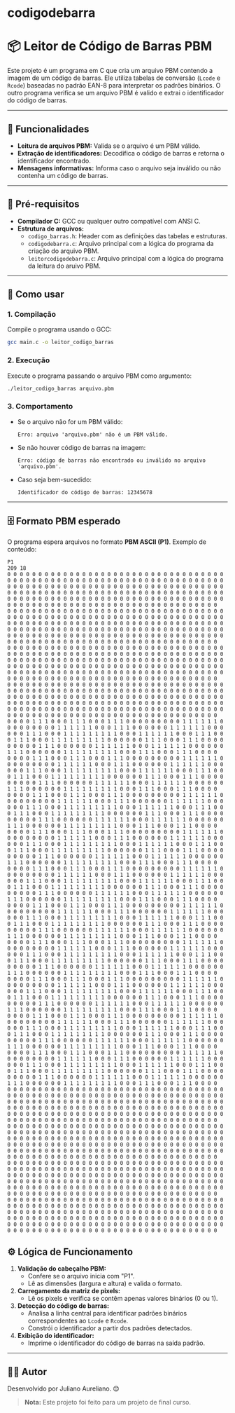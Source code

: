# codigodebarra
# 📦 Leitor de Código de Barras PBM

Este projeto é um programa em C que cria um arquivo PBM contendo a imagem de um código de barras. Ele utiliza tabelas de conversão (`Lcode` e `Rcode`) baseadas no padrão EAN-8 para interpretar os padrões binários. 
O outro programa verifica se um arquivo PBM é valido e extrai o identificador do código de barras. 

---

## 🚀 Funcionalidades

- **Leitura de arquivos PBM:** Valida se o arquivo é um PBM válido.
- **Extração de identificadores:** Decodifica o código de barras e retorna o identificador encontrado.
- **Mensagens informativas:** Informa caso o arquivo seja inválido ou não contenha um código de barras.

---

## 💪️ Pré-requisitos

- **Compilador C:** GCC ou qualquer outro compatível com ANSI C.
- **Estrutura de arquivos:**
  - `codigo_barras.h`: Header com as definições das tabelas e estruturas.
  - `codigodebarra.c`: Arquivo principal com a lógica do programa da criação do arquivo PBM.
  - `leitorcodigodebarra.c`: Arquivo principal com a lógica do programa da leitura do aruivo PBM.


---

## 📖 Como usar

### 1. **Compilação**
Compile o programa usando o GCC:
```bash
gcc main.c -o leitor_codigo_barras
```

### 2. **Execução**
Execute o programa passando o arquivo PBM como argumento:
```bash
./leitor_codigo_barras arquivo.pbm
```

### 3. **Comportamento**
- Se o arquivo não for um PBM válido:
  ```
  Erro: arquivo 'arquivo.pbm' não é um PBM válido.
  ```
- Se não houver código de barras na imagem:
  ```
  Erro: código de barras não encontrado ou inválido no arquivo 'arquivo.pbm'.
  ```
- Caso seja bem-sucedido:
  ```
  Identificador do código de barras: 12345678
  ```

---

## 🗄️ Formato PBM esperado

O programa espera arquivos no formato **PBM ASCII (P1)**. Exemplo de conteúdo:

```
P1
209 18
0 0 0 0 0 0 0 0 0 0 0 0 0 0 0 0 0 0 0 0 0 0 0 0 0 0 0 0 0 0 0 0 0 0 0 0 0 0 0 0 0 0 0 0 0 0 0 0 0 0 0 0 0 0 0 0 0 0 0 0 0 0 0 0 0 0 0 0 0 0 0 0 0 0 0 0 0 0 0 0 0 0 0 0 0 0 0 0 0 0 0 0 0 0 0 0 0 0 0 0 0 0 0 0 0 0 0 0 0 0 0 0 0 0 0 0 0 0 0 0 0 0 0 0 0 0 0 0 0 0 0 0 0 0 0 0 0 0 0 0 0 0 0 0 0 0 0 0 0 0 0 0 0 0 0 0 0 0 0 0 0 0 0 0 0 0 0 0 0 0 0 0 0 0 0 0 0 0 0 0 0 0 0 0 0 0 0 0 0 0 0 0 0 0 0 0 0 0 0 0 0 0 0 0 0 0 0 0 0 
0 0 0 0 0 0 0 0 0 0 0 0 0 0 0 0 0 0 0 0 0 0 0 0 0 0 0 0 0 0 0 0 0 0 0 0 0 0 0 0 0 0 0 0 0 0 0 0 0 0 0 0 0 0 0 0 0 0 0 0 0 0 0 0 0 0 0 0 0 0 0 0 0 0 0 0 0 0 0 0 0 0 0 0 0 0 0 0 0 0 0 0 0 0 0 0 0 0 0 0 0 0 0 0 0 0 0 0 0 0 0 0 0 0 0 0 0 0 0 0 0 0 0 0 0 0 0 0 0 0 0 0 0 0 0 0 0 0 0 0 0 0 0 0 0 0 0 0 0 0 0 0 0 0 0 0 0 0 0 0 0 0 0 0 0 0 0 0 0 0 0 0 0 0 0 0 0 0 0 0 0 0 0 0 0 0 0 0 0 0 0 0 0 0 0 0 0 0 0 0 0 0 0 0 0 0 0 0 0 
0 0 0 0 0 0 0 0 0 0 0 0 0 0 0 0 0 0 0 0 0 0 0 0 0 0 0 0 0 0 0 0 0 0 0 0 0 0 0 0 0 0 0 0 0 0 0 0 0 0 0 0 0 0 0 0 0 0 0 0 0 0 0 0 0 0 0 0 0 0 0 0 0 0 0 0 0 0 0 0 0 0 0 0 0 0 0 0 0 0 0 0 0 0 0 0 0 0 0 0 0 0 0 0 0 0 0 0 0 0 0 0 0 0 0 0 0 0 0 0 0 0 0 0 0 0 0 0 0 0 0 0 0 0 0 0 0 0 0 0 0 0 0 0 0 0 0 0 0 0 0 0 0 0 0 0 0 0 0 0 0 0 0 0 0 0 0 0 0 0 0 0 0 0 0 0 0 0 0 0 0 0 0 0 0 0 0 0 0 0 0 0 0 0 0 0 0 0 0 0 0 0 0 0 0 0 0 0 0 
0 0 0 0 0 0 0 0 0 0 0 0 0 0 0 0 0 0 0 0 0 0 0 0 0 0 0 0 0 0 0 0 0 0 0 0 0 0 0 0 0 0 0 0 0 0 0 0 0 0 0 0 0 0 0 0 0 0 0 0 0 0 0 0 0 0 0 0 0 0 0 0 0 0 0 0 0 0 0 0 0 0 0 0 0 0 0 0 0 0 0 0 0 0 0 0 0 0 0 0 0 0 0 0 0 0 0 0 0 0 0 0 0 0 0 0 0 0 0 0 0 0 0 0 0 0 0 0 0 0 0 0 0 0 0 0 0 0 0 0 0 0 0 0 0 0 0 0 0 0 0 0 0 0 0 0 0 0 0 0 0 0 0 0 0 0 0 0 0 0 0 0 0 0 0 0 0 0 0 0 0 0 0 0 0 0 0 0 0 0 0 0 0 0 0 0 0 0 0 0 0 0 0 0 0 0 0 0 0 
0 0 0 0 1 1 1 0 0 0 1 1 1 0 0 0 1 1 1 0 0 0 0 0 0 0 0 0 1 1 1 1 1 1 0 0 0 0 0 0 0 0 0 1 1 1 1 1 1 0 0 0 1 1 1 0 0 0 0 0 0 1 1 1 1 1 1 0 0 0 0 0 0 1 1 1 0 0 0 1 1 1 1 1 1 1 1 1 0 0 0 1 1 1 1 1 1 0 0 0 1 1 1 0 0 0 1 1 1 0 0 0 1 1 1 1 1 1 1 1 1 0 0 0 0 0 0 1 1 1 0 0 0 1 1 1 0 0 0 0 0 0 0 0 0 1 1 1 0 0 0 0 0 0 1 1 1 1 1 1 0 0 0 1 1 1 1 1 1 0 0 0 0 0 0 1 1 1 0 0 0 0 0 0 1 1 1 1 1 1 1 1 1 0 0 0 1 1 1 0 0 0 1 1 1 0 0 0 0 
0 0 0 0 1 1 1 0 0 0 1 1 1 0 0 0 1 1 1 0 0 0 0 0 0 0 0 0 1 1 1 1 1 1 0 0 0 0 0 0 0 0 0 1 1 1 1 1 1 0 0 0 1 1 1 0 0 0 0 0 0 1 1 1 1 1 1 0 0 0 0 0 0 1 1 1 0 0 0 1 1 1 1 1 1 1 1 1 0 0 0 1 1 1 1 1 1 0 0 0 1 1 1 0 0 0 1 1 1 0 0 0 1 1 1 1 1 1 1 1 1 0 0 0 0 0 0 1 1 1 0 0 0 1 1 1 0 0 0 0 0 0 0 0 0 1 1 1 0 0 0 0 0 0 1 1 1 1 1 1 0 0 0 1 1 1 1 1 1 0 0 0 0 0 0 1 1 1 0 0 0 0 0 0 1 1 1 1 1 1 1 1 1 0 0 0 1 1 1 0 0 0 1 1 1 0 0 0 0 
0 0 0 0 1 1 1 0 0 0 1 1 1 0 0 0 1 1 1 0 0 0 0 0 0 0 0 0 1 1 1 1 1 1 0 0 0 0 0 0 0 0 0 1 1 1 1 1 1 0 0 0 1 1 1 0 0 0 0 0 0 1 1 1 1 1 1 0 0 0 0 0 0 1 1 1 0 0 0 1 1 1 1 1 1 1 1 1 0 0 0 1 1 1 1 1 1 0 0 0 1 1 1 0 0 0 1 1 1 0 0 0 1 1 1 1 1 1 1 1 1 0 0 0 0 0 0 1 1 1 0 0 0 1 1 1 0 0 0 0 0 0 0 0 0 1 1 1 0 0 0 0 0 0 1 1 1 1 1 1 0 0 0 1 1 1 1 1 1 0 0 0 0 0 0 1 1 1 0 0 0 0 0 0 1 1 1 1 1 1 1 1 1 0 0 0 1 1 1 0 0 0 1 1 1 0 0 0 0 
0 0 0 0 1 1 1 0 0 0 1 1 1 0 0 0 1 1 1 0 0 0 0 0 0 0 0 0 1 1 1 1 1 1 0 0 0 0 0 0 0 0 0 1 1 1 1 1 1 0 0 0 1 1 1 0 0 0 0 0 0 1 1 1 1 1 1 0 0 0 0 0 0 1 1 1 0 0 0 1 1 1 1 1 1 1 1 1 0 0 0 1 1 1 1 1 1 0 0 0 1 1 1 0 0 0 1 1 1 0 0 0 1 1 1 1 1 1 1 1 1 0 0 0 0 0 0 1 1 1 0 0 0 1 1 1 0 0 0 0 0 0 0 0 0 1 1 1 0 0 0 0 0 0 1 1 1 1 1 1 0 0 0 1 1 1 1 1 1 0 0 0 0 0 0 1 1 1 0 0 0 0 0 0 1 1 1 1 1 1 1 1 1 0 0 0 1 1 1 0 0 0 1 1 1 0 0 0 0 
0 0 0 0 1 1 1 0 0 0 1 1 1 0 0 0 1 1 1 0 0 0 0 0 0 0 0 0 1 1 1 1 1 1 0 0 0 0 0 0 0 0 0 1 1 1 1 1 1 0 0 0 1 1 1 0 0 0 0 0 0 1 1 1 1 1 1 0 0 0 0 0 0 1 1 1 0 0 0 1 1 1 1 1 1 1 1 1 0 0 0 1 1 1 1 1 1 0 0 0 1 1 1 0 0 0 1 1 1 0 0 0 1 1 1 1 1 1 1 1 1 0 0 0 0 0 0 1 1 1 0 0 0 1 1 1 0 0 0 0 0 0 0 0 0 1 1 1 0 0 0 0 0 0 1 1 1 1 1 1 0 0 0 1 1 1 1 1 1 0 0 0 0 0 0 1 1 1 0 0 0 0 0 0 1 1 1 1 1 1 1 1 1 0 0 0 1 1 1 0 0 0 1 1 1 0 0 0 0 
0 0 0 0 1 1 1 0 0 0 1 1 1 0 0 0 1 1 1 0 0 0 0 0 0 0 0 0 1 1 1 1 1 1 0 0 0 0 0 0 0 0 0 1 1 1 1 1 1 0 0 0 1 1 1 0 0 0 0 0 0 1 1 1 1 1 1 0 0 0 0 0 0 1 1 1 0 0 0 1 1 1 1 1 1 1 1 1 0 0 0 1 1 1 1 1 1 0 0 0 1 1 1 0 0 0 1 1 1 0 0 0 1 1 1 1 1 1 1 1 1 0 0 0 0 0 0 1 1 1 0 0 0 1 1 1 0 0 0 0 0 0 0 0 0 1 1 1 0 0 0 0 0 0 1 1 1 1 1 1 0 0 0 1 1 1 1 1 1 0 0 0 0 0 0 1 1 1 0 0 0 0 0 0 1 1 1 1 1 1 1 1 1 0 0 0 1 1 1 0 0 0 1 1 1 0 0 0 0 
0 0 0 0 1 1 1 0 0 0 1 1 1 0 0 0 1 1 1 0 0 0 0 0 0 0 0 0 1 1 1 1 1 1 0 0 0 0 0 0 0 0 0 1 1 1 1 1 1 0 0 0 1 1 1 0 0 0 0 0 0 1 1 1 1 1 1 0 0 0 0 0 0 1 1 1 0 0 0 1 1 1 1 1 1 1 1 1 0 0 0 1 1 1 1 1 1 0 0 0 1 1 1 0 0 0 1 1 1 0 0 0 1 1 1 1 1 1 1 1 1 0 0 0 0 0 0 1 1 1 0 0 0 1 1 1 0 0 0 0 0 0 0 0 0 1 1 1 0 0 0 0 0 0 1 1 1 1 1 1 0 0 0 1 1 1 1 1 1 0 0 0 0 0 0 1 1 1 0 0 0 0 0 0 1 1 1 1 1 1 1 1 1 0 0 0 1 1 1 0 0 0 1 1 1 0 0 0 0 
0 0 0 0 1 1 1 0 0 0 1 1 1 0 0 0 1 1 1 0 0 0 0 0 0 0 0 0 1 1 1 1 1 1 0 0 0 0 0 0 0 0 0 1 1 1 1 1 1 0 0 0 1 1 1 0 0 0 0 0 0 1 1 1 1 1 1 0 0 0 0 0 0 1 1 1 0 0 0 1 1 1 1 1 1 1 1 1 0 0 0 1 1 1 1 1 1 0 0 0 1 1 1 0 0 0 1 1 1 0 0 0 1 1 1 1 1 1 1 1 1 0 0 0 0 0 0 1 1 1 0 0 0 1 1 1 0 0 0 0 0 0 0 0 0 1 1 1 0 0 0 0 0 0 1 1 1 1 1 1 0 0 0 1 1 1 1 1 1 0 0 0 0 0 0 1 1 1 0 0 0 0 0 0 1 1 1 1 1 1 1 1 1 0 0 0 1 1 1 0 0 0 1 1 1 0 0 0 0 
0 0 0 0 1 1 1 0 0 0 1 1 1 0 0 0 1 1 1 0 0 0 0 0 0 0 0 0 1 1 1 1 1 1 0 0 0 0 0 0 0 0 0 1 1 1 1 1 1 0 0 0 1 1 1 0 0 0 0 0 0 1 1 1 1 1 1 0 0 0 0 0 0 1 1 1 0 0 0 1 1 1 1 1 1 1 1 1 0 0 0 1 1 1 1 1 1 0 0 0 1 1 1 0 0 0 1 1 1 0 0 0 1 1 1 1 1 1 1 1 1 0 0 0 0 0 0 1 1 1 0 0 0 1 1 1 0 0 0 0 0 0 0 0 0 1 1 1 0 0 0 0 0 0 1 1 1 1 1 1 0 0 0 1 1 1 1 1 1 0 0 0 0 0 0 1 1 1 0 0 0 0 0 0 1 1 1 1 1 1 1 1 1 0 0 0 1 1 1 0 0 0 1 1 1 0 0 0 0 
0 0 0 0 1 1 1 0 0 0 1 1 1 0 0 0 1 1 1 0 0 0 0 0 0 0 0 0 1 1 1 1 1 1 0 0 0 0 0 0 0 0 0 1 1 1 1 1 1 0 0 0 1 1 1 0 0 0 0 0 0 1 1 1 1 1 1 0 0 0 0 0 0 1 1 1 0 0 0 1 1 1 1 1 1 1 1 1 0 0 0 1 1 1 1 1 1 0 0 0 1 1 1 0 0 0 1 1 1 0 0 0 1 1 1 1 1 1 1 1 1 0 0 0 0 0 0 1 1 1 0 0 0 1 1 1 0 0 0 0 0 0 0 0 0 1 1 1 0 0 0 0 0 0 1 1 1 1 1 1 0 0 0 1 1 1 1 1 1 0 0 0 0 0 0 1 1 1 0 0 0 0 0 0 1 1 1 1 1 1 1 1 1 0 0 0 1 1 1 0 0 0 1 1 1 0 0 0 0 
0 0 0 0 0 0 0 0 0 0 0 0 0 0 0 0 0 0 0 0 0 0 0 0 0 0 0 0 0 0 0 0 0 0 0 0 0 0 0 0 0 0 0 0 0 0 0 0 0 0 0 0 0 0 0 0 0 0 0 0 0 0 0 0 0 0 0 0 0 0 0 0 0 0 0 0 0 0 0 0 0 0 0 0 0 0 0 0 0 0 0 0 0 0 0 0 0 0 0 0 0 0 0 0 0 0 0 0 0 0 0 0 0 0 0 0 0 0 0 0 0 0 0 0 0 0 0 0 0 0 0 0 0 0 0 0 0 0 0 0 0 0 0 0 0 0 0 0 0 0 0 0 0 0 0 0 0 0 0 0 0 0 0 0 0 0 0 0 0 0 0 0 0 0 0 0 0 0 0 0 0 0 0 0 0 0 0 0 0 0 0 0 0 0 0 0 0 0 0 0 0 0 0 0 0 0 0 0 0 
0 0 0 0 0 0 0 0 0 0 0 0 0 0 0 0 0 0 0 0 0 0 0 0 0 0 0 0 0 0 0 0 0 0 0 0 0 0 0 0 0 0 0 0 0 0 0 0 0 0 0 0 0 0 0 0 0 0 0 0 0 0 0 0 0 0 0 0 0 0 0 0 0 0 0 0 0 0 0 0 0 0 0 0 0 0 0 0 0 0 0 0 0 0 0 0 0 0 0 0 0 0 0 0 0 0 0 0 0 0 0 0 0 0 0 0 0 0 0 0 0 0 0 0 0 0 0 0 0 0 0 0 0 0 0 0 0 0 0 0 0 0 0 0 0 0 0 0 0 0 0 0 0 0 0 0 0 0 0 0 0 0 0 0 0 0 0 0 0 0 0 0 0 0 0 0 0 0 0 0 0 0 0 0 0 0 0 0 0 0 0 0 0 0 0 0 0 0 0 0 0 0 0 0 0 0 0 0 0 
0 0 0 0 0 0 0 0 0 0 0 0 0 0 0 0 0 0 0 0 0 0 0 0 0 0 0 0 0 0 0 0 0 0 0 0 0 0 0 0 0 0 0 0 0 0 0 0 0 0 0 0 0 0 0 0 0 0 0 0 0 0 0 0 0 0 0 0 0 0 0 0 0 0 0 0 0 0 0 0 0 0 0 0 0 0 0 0 0 0 0 0 0 0 0 0 0 0 0 0 0 0 0 0 0 0 0 0 0 0 0 0 0 0 0 0 0 0 0 0 0 0 0 0 0 0 0 0 0 0 0 0 0 0 0 0 0 0 0 0 0 0 0 0 0 0 0 0 0 0 0 0 0 0 0 0 0 0 0 0 0 0 0 0 0 0 0 0 0 0 0 0 0 0 0 0 0 0 0 0 0 0 0 0 0 0 0 0 0 0 0 0 0 0 0 0 0 0 0 0 0 0 0 0 0 0 0 0 0 
0 0 0 0 0 0 0 0 0 0 0 0 0 0 0 0 0 0 0 0 0 0 0 0 0 0 0 0 0 0 0 0 0 0 0 0 0 0 0 0 0 0 0 0 0 0 0 0 0 0 0 0 0 0 0 0 0 0 0 0 0 0 0 0 0 0 0 0 0 0 0 0 0 0 0 0 0 0 0 0 0 0 0 0 0 0 0 0 0 0 0 0 0 0 0 0 0 0 0 0 0 0 0 0 0 0 0 0 0 0 0 0 0 0 0 0 0 0 0 0 0 0 0 0 0 0 0 0 0 0 0 0 0 0 0 0 0 0 0 0 0 0 0 0 0 0 0 0 0 0 0 0 0 0 0 0 0 0 0 0 0 0 0 0 0 0 0 0 0 0 0 0 0 0 0 0 0 0 0 0 0 0 0 0 0 0 0 0 0 0 0 0 0 0 0 0 0 0 0 0 0 0 0 0 0 0 0 0 0 

```

## ⚙️ Lógica de Funcionamento

1. **Validação do cabeçalho PBM:**
   - Confere se o arquivo inicia com "P1".
   - Lê as dimensões (largura e altura) e valida o formato.
2. **Carregamento da matriz de pixels:**
   - Lê os pixels e verifica se contêm apenas valores binários (0 ou 1).
3. **Detecção do código de barras:**
   - Analisa a linha central para identificar padrões binários correspondentes ao `Lcode` e `Rcode`.
   - Constrói o identificador a partir dos padrões detectados.
4. **Exibição do identificador:**
   - Imprime o identificador do código de barras na saída padrão.

---

## 👩‍🚀 Autor

Desenvolvido por Juliano Aureliano. 😊

> **Nota:** Este projeto foi feito para um projeto de final curso.


